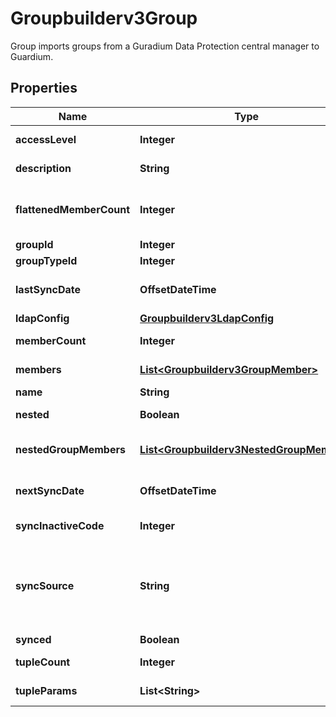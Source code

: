 

# Groupbuilderv3Group

Group imports groups from a Guradium Data Protection central manager to Guardium.

## Properties

| Name | Type | Description | Notes |
|------------ | ------------- | ------------- | -------------|
|**accessLevel** | **Integer** | Group access level. |  [optional] |
|**description** | **String** | Group description. |  [optional] |
|**flattenedMemberCount** | **Integer** | Flattened member count for nested groups. |  [optional] |
|**groupId** | **Integer** | Group ID. |  [optional] |
|**groupTypeId** | **Integer** | Group type ID. |  [optional] |
|**lastSyncDate** | **OffsetDateTime** | Last synchronization date. |  [optional] |
|**ldapConfig** | [**Groupbuilderv3LdapConfig**](Groupbuilderv3LdapConfig.md) |  |  [optional] |
|**memberCount** | **Integer** | Group members count. |  [optional] |
|**members** | [**List&lt;Groupbuilderv3GroupMember&gt;**](Groupbuilderv3GroupMember.md) | Array of members. |  [optional] |
|**name** | **String** | Group name. |  [optional] |
|**nested** | **Boolean** | Nested (hierarchical). |  [optional] |
|**nestedGroupMembers** | [**List&lt;Groupbuilderv3NestedGroupMember&gt;**](Groupbuilderv3NestedGroupMember.md) | Array of nested (hierarchical) members. |  [optional] |
|**nextSyncDate** | **OffsetDateTime** | Next synchronization date. |  [optional] |
|**syncInactiveCode** | **Integer** | Synchronization inactive code. |  [optional] |
|**syncSource** | **String** | Name of Guardium Data Protection central manager synchronized to the group. |  [optional] |
|**synced** | **Boolean** | Synchronized. |  [optional] |
|**tupleCount** | **Integer** | Group tuples count. |  [optional] |
|**tupleParams** | **List&lt;String&gt;** | Tuple parameters. |  [optional] |



